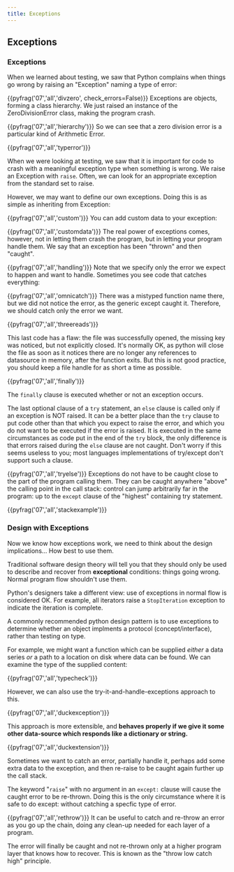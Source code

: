 ```yaml
---
title: Exceptions
---
```


## Exceptions
### Exceptions

When we learned about testing, we saw that Python complains when things go wrong by raising an "Exception" naming a type of error:

{{pyfrag('07','all','divzero', check_errors=False)}}
Exceptions are objects, forming a class hierarchy. We just raised an instance
of the ZeroDivisionError class, making the program crash.

{{pyfrag('07','all','hierarchy')}}
So we can see that a zero division error is a particular kind of Arithmetic Error.

{{pyfrag('07','all','typerror')}}

When we were looking at testing, we saw that it is important for code to crash with a meaningful exception type when something is wrong.
We raise an Exception with `raise`. Often, we can look for an appropriate exception from the standard set to raise. 

However, we may want to define our own exceptions. Doing this is as simple as inheriting from Exception:

{{pyfrag('07','all','custom')}}
You can add custom data to your exception:

{{pyfrag('07','all','customdata')}}
The real power of exceptions comes, however, not in letting them crash the program, but in letting your program handle them. We say that an exception has been "thrown" and then "caught".

{{pyfrag('07','all','handling')}}
Note that we specify only the error we expect to happen and want to handle. Sometimes you see code that catches everything:

{{pyfrag('07','all','omnicatch')}}
There was a mistyped function name there, but we did not notice the error, as the generic except caught it. 
Therefore, we should catch only the error we want.

{{pyfrag('07','all','threereads')}}

This last code has a flaw: the file was successfully opened, the missing key was noticed, but not explicitly closed. It's normally OK, as python will close the file as soon as it notices there are no longer any references to datasource in memory, after the function exits. But this is not good practice, you should keep a file handle for as short a time as possible.

{{pyfrag('07','all','finally')}}

The `finally` clause is executed whether or not an exception occurs.

The last optional clause of a `try` statement, an `else` clause is called only if an exception is NOT raised. It can be a better place than the `try` clause to put code other than that which you expect to raise the error, and which you do not want to be executed if the error is raised. It is executed in the same circumstances as code put in the end of the `try` block, the only difference is that errors raised during the `else` clause are not caught. Don't worry if this seems useless to you; most languages implementations of try/except don't support such a clause.

{{pyfrag('07','all','tryelse')}}
Exceptions do not have to be caught close to the part of the program calling
them. They can be caught anywhere "above" the calling point in
the call stack: control can jump arbitrarily far in the program: up to the `except` clause of the "highest" containing try statement.

{{pyfrag('07','all','stackexample')}}

### Design with Exceptions

Now we know how exceptions work, we need to think about the design implications... How best to use them.

Traditional software design theory will tell you that they should only be used
to describe and recover from **exceptional** conditions: things going wrong.
Normal program flow shouldn't use them.

Python's designers take a different view: use of exceptions in normal flow is
considered OK. For example, all iterators raise a `StopIteration` exception to
indicate the iteration is complete.

A commonly recommended python design pattern is to use exceptions to determine
whether an object implments a protocol (concept/interface), rather than testing
on type.

For example, we might want a function which can be supplied *either* a data
series *or* a path to a location on disk where data can be found. We can
examine the type of the supplied content:

{{pyfrag('07','all','typecheck')}}

However, we can also use the try-it-and-handle-exceptions approach to this. 

{{pyfrag('07','all','duckexception')}}

This approach is more extensible, and **behaves properly if we give it some
other data-source which responds like a dictionary or string.**

{{pyfrag('07','all','duckextension')}}

Sometimes we want to catch an error, partially handle it, perhaps add some
extra data to the exception, and then re-raise to be caught again further up
the call stack. 

The keyword "`raise`" with no argument in an `except:` clause will cause the
caught error to be re-thrown. Doing this is the only circumstance where it is
safe to do except: without catching a specfic type of error.

{{pyfrag('07','all','rethrow')}}
It can be useful to catch and re-throw an error as you go up the chain, doing any clean-up needed for each layer of a program.

The error will finally be caught and not re-thrown only at a higher program
layer that knows how to recover. This is known as the "throw low catch high"
principle.

